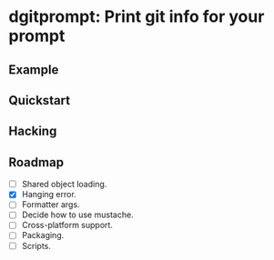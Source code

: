 # dgitprompt: Print git info for your prompt

## Example

## Quickstart

## Hacking

## Roadmap

- [ ] Shared object loading.
- [x] Hanging error.
- [ ] Formatter args.
- [ ] Decide how to use mustache.
- [ ] Cross-platform support.
- [ ] Packaging.
- [ ] Scripts.
